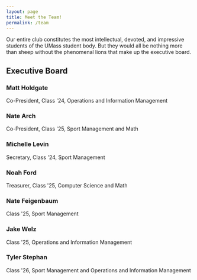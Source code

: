 ```yaml
---
layout: page
title: Meet the Team!
permalink: /team
---
```


Our entire club constitutes the most intellectual, devoted, and impressive students of the UMass student body. But they would all be nothing more than sheep without the phenomenal lions that make up the executive board.

## Executive Board

<!-- TODO, fill out majors, year, bios -->

### Matt Holdgate

Co-President, Class '24, Operations and Information Management

### Nate Arch

Co-President, Class '25, Sport Management and Math

### Michelle Levin

Secretary, Class '24, Sport Management

### Noah Ford

Treasurer, Class '25, Computer Science and Math

### Nate Feigenbaum

Class '25, Sport Management

### Jake Welz

Class '25, Operations and Information Management

<!-- TODO -->

### Tyler Stephan

Class '26, Sport Management and Operations and Information Management

<!-- TODO -->
